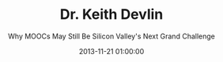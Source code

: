 ---
layout: post
title:  "Dr. Keith Devlin"
subtitle:  "Why MOOCs May Still Be Silicon Valley's Next Grand Challenge"
date:   2013-11-21 01:00:00
refurl: http://www.huffingtonpost.com/dr-keith-devlin/why-moocs-remain-silicon-_b_4289739.html
source: huffingtonpost.com
categories: linkpost
tag: post
---
